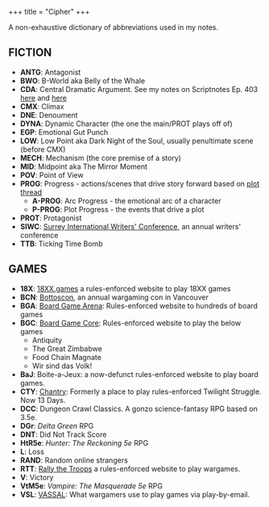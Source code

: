 +++ 
title = "Cipher" 
+++

A non-exhaustive dictionary of abbreviations used in my notes.

## FICTION

* **ANTG**: Antagonist
* **BWO**: B-World aka Belly of the Whale
* **CDA**: Central Dramatic Argument. See my notes on Scriptnotes Ep. 403 [here](https://journal.jinnzhong.com/scriptnotes-403-craig-mazin/) and [here](https://journal.jinnzhong.com/notes-scriptnotes-403-redux/)
* **CMX**: Climax
* **DNE**: Denoument
* **DYNA**: Dynamic Character (the one the main/PROT plays off of)
* **EGP**: Emotional Gut Punch
* **LOW**: Low Point aka Dark Night of the Soul, usually penultimate scene (before CMX)
* **MECH**: Mechanism (the core premise of a story)
* **MID**: Midpoint aka The Mirror Moment
* **POV**: Point of View
* **PROG**: Progress - actions/scenes that drive story forward based on [plot thread](https://journal.jinnzhong.com/tags/plot-thread/)
   * **A-PROG**: Arc Progress - the emotional arc of a character
   * **P-PROG**: Plot Progress - the events that drive a plot
* **PROT**: Protagonist
* **SIWC**: [Surrey International Writers' Conference](https://www.siwc.ca), an annual writers' conference 
* **TTB**: Ticking Time Bomb

## GAMES

* **18X**: [18XX.games](https://18xx.games) a rules-enforced website to play 18XX games
* **BCN**: [Bottoscon]([XXX](https://sites.google.com/site/bottoscon/home)), an annual wargaming con in Vancouver  
* **BGA**: [Board Game Arena]([XXX](http://boardgamearena.com)): Rules-enforced website to hundreds of board games
* **BGC**: [Board Game Core]([XXX](http://play.boardgamecore.net)): Rules-enforced website to play the below games
   * Antiquity
   * The Great Zimbabwe
   * Food Chain Magnate
   * Wir sind das Volk!
* **BaJ**: Boite-a-Jeux: a now-defunct rules-enforced website to play board games.
* **CTY**: [Chantry](https://chantry-games.com): Formerly a place to play rules-enforced Twilight Struggle. Now 13 Days. 
* **DCC**: Dungeon Crawl Classics. A gonzo science-fantasy RPG based on 3.5e.
* **DGr**: _Delta Green_ RPG
* **DNT**: Did Not Track Score
* **HtR5e**: _Hunter: The Reckoning 5e_ RPG
* **L**: Loss
* **RAND**: Random online strangers
* **RTT**: [Rally the Troops]([XXX](http://rally-the-troops.com)) a rules-enforced website to play wargames.
* **V**: Victory
* **VtM5e**: _Vampire: The Masquerade 5e_ RPG
* **VSL**: [VASSAL](https://vassalengine.org): What wargamers use to play games via play-by-email. 

